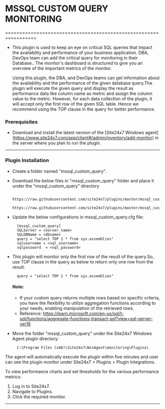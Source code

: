# MSSQL CUSTOM QUERY MONITORING

=================================================================

- This plugin is used to keep an eye on critical SQL queries that impact the availability and performance of your business application. DBA, DevOps team can add the critical query for monitoring in their Database.. The monitor's dashboard is structured to give you an overview of the important metrics of the monitor.

  Using this plugin, the DBA, and DevOps teams can get information about the availability and the performance of the given database query.The plugin will execute the given query and display the result as performance data like column name as metric and assign the column value to the metric. However, for each data collection of the plugin, it will accept only the first row of the given SQL table. Hence we recommend using the TOP clause in the query for better performance.

### Prerequisites

- Download and install the latest version of the [Site24x7 Windows agent] (https://www.site24x7.com/app/client#/admin/inventory/add-monitor) in the server where you plan to run the plugin.

---

### Plugin Installation 

- Create a folder named "mssql_custom_query".
		
- Download the below files in "mssql_custom_query" folder and place it under the "mssql_custom_query" directory

		https://raw.githubusercontent.com/site24x7/plugins/master/mssql_custom_query/mssql_custom_query.ps1
		https://raw.githubusercontent.com/site24x7/plugins/master/mssql_custom_query/mssql_custom_query.cfg

- Update the below configurations in mssql_custom_query.cfg file:

		[mssql_custom_query]
		SQLServer = <server_name> 
		SQLDBName = <dbname>
		query = "select TOP 1 * from sys.assemblies"
		sqlusername = <sql_username>
		sqlpassword  = <sql_password>
		
- This plugin will monitor only the first row of the result of the query.So, use TOP clause in the query as below to return only one row from the result.

		query = "select TOP 1 * from sys.assemblies"

  #### Note:
  - If your custom query returns multiple rows based on specific criteria, you have the flexibility to utilize aggregation functions according to your needs, enabling manipulation of the retrieved rows.
  - Reference: https://learn.microsoft.com/en-us/sql/t-sql/functions/aggregate-functions-transact-sql?view=sql-server-ver16
- Move the folder "mssql_custom_query" under the Site24x7 Windows Agent plugin directory:

		C:\Program Files (x86)\Site24x7\WinAgent\monitoring\Plugins\


The agent will automatically execute the plugin within five minutes and user can see the plugin monitor under Site24x7 > Plugins > Plugin Integrations.

To view performance charts and set thresholds for the various performance metrics:

1. Log in to Site24x7.
2. Navigate to Plugins.
3. Click the required monitor. 

---



